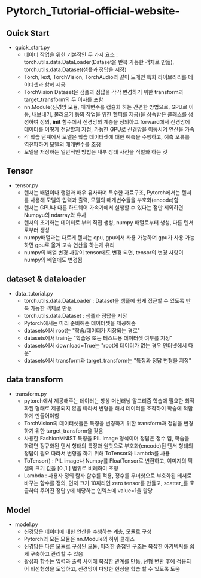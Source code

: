 # Pytorch_Tutorial-official-website-

## Quick Start
* quick_start.py
  - 데이터 작업을 위한 기본적인 두 가지 요소 : torch.utils.data.DataLoader(Dataset을 반복 가능한 객체로 만듦), torch.utils.data.Dataset(샘플과 정답을 저장)
  - Torch,Text, TorchVision, TorchAudio와 같이 도메인 특화 라이브러리를 데이터셋과 함께 제공
  - TorchVision Dataset은 샘플과 정답을 각각 변경하기 위한 transform과 target_transform의 두 이자를 포함
  - nn.Module(신경망 모듈, 매개변수를 캡슐화 하는 간편한 방법으로, GPU로 이동, 내보내기, 불러오기 등의 작업을 위한 헬퍼를 제공)을 상속받은 클래스를 생성하여 정의, __init__ 함수에서 신경망의 계층을 정의하고 forward에서 신경망에 데이터를 어떻게 전달할지 지정, 가능한 GPU로 신경망을 이동시켜 연산을 가속
  - 각 학습 단계에서 모델은 학습 데이터셋에 대한 예측을 수행하고, 예측 오류를 역전파하여 모델의 매개변수를 조정
  - 모델을 저장하는 일반적인 방법은 내부 상태 사전을 직렬화 하는 것

## Tensor
* tensor.py
  - 텐서는 배열이나 행렬과 매우 유사하며 특수한 자료구조, Pytorch에서는 텐서를 사용해 모델의 입력과 출력, 모델의 매개변수들을 부호화(encode)함
  - 텐서는 GPU나 다른 하드웨어 가속기에서 실행할 수 있다는 점만 제외하면 Numpyu의 ndarray와 유사
  - 텐서의 초기화는 데이터로 부터 직접 생성, numpy 배열로부터 생성, 다른 텐서로부터 생성
  - numpy배열과는 다르게 텐서는 cpu, gpu에서 사용 가능하며 gpu가 사용 가능하면 gpu로 옮겨 고속 연산을 하는게 유리
  - numpy의 배열 변경 사항이 tensor에도 변경 되면, tensor의 변경 사항이 numpy의 배열에도 변경됨
  
## dataset & dataloader
* data_tutorial.py
  - torch.utils.data.DataLoader : Dataset을 샘플에 쉽게 접근할 수 있도록 반복 가능한 객체로 만듦
  - torch.utils.data.Dataset : 샘플과 정답을 저장
  - Pytorch에서는 미리 준비해준 데이터셋을 제공해줌
  - datasets에서 root는 "학습/데이터가 저장되는 경로"
  - datasets에서 train는 "학습용 또는 테스트용 데이터셋 여부를 지정"
  - datasets에서 download=True는 "root에 데이터가 없는 경우 인터넷에서 다운"
  - datasets에서 transform과 target_transform는 "특징과 정답 변형을 지정"

## data transform
* transform.py
  - pytorch에서 제공해주는 데이터는 항상 머신러닝 알고리즘 학습에 필요한 최적화된 형태로 제공되지 않음 따라서 변형을 해서 데이터를 조작하여 학습에 적합하게 만들어야함
  - TorchVision의 데이터셋들은 특징을 변경하기 위한 transform과 정답을 변경하기 위한 target_transform을 갖음 
  - 사용한 FashionMNIST 특징을 PIL Image 형식이며 정답은 정수 임, 학습을 하려면 정규화된 텐서 형태의 특징과 원핫으로 부호화(encode)된 텐서 형태의 정답이 필요 따라서 변형을 하기 위해 ToTensor와 Lambda를 사용 
  - ToTensor() : PIL image나 Numpy를 FloatTensor로 변환하고, 이미지의 픽셀의 크기 값을 [0.,1.] 범위로 비례하여 조정
  - Lambda : 사용자 정의 람자 함수를 적용, 정수를 우너핫으로 부호화된 테서로 바꾸는 함수를 정의, 먼저 크기 10짜리인 zero tensor를 만들고, scatter_를 호출하여  주어진 정답 y에 해당하는 인덱스에 value=1을 할당 

## Model
* model.py
  - 신경망은 데이터에 대한 연산을 수행하는 계층, 모듈로 구성
  - Pytorch의 모든 모듈은 nn.Module의 하위 클래스
  - 신경망은 다른 모듈로 구성된 모듈, 이러한 중첩된 구조는 복잡한 아키텍처를 쉽게 구축하고 관리할 수 있음
  - 활성화 함수는 입력과 출력 사이에 복잡한 관계를 만듦, 선형 변환 후에 적용되어 비선형성을 도입하고, 신경망이 다양한 현상을 학습 할 수 있도록 도움
